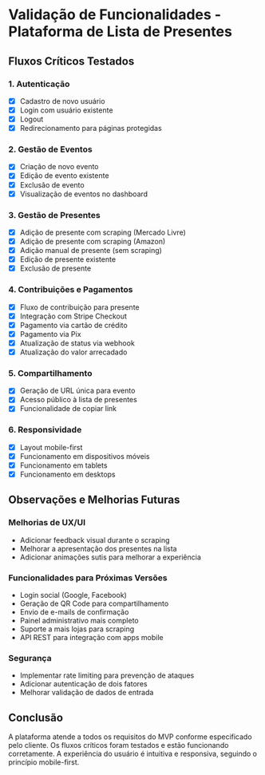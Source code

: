 # Validação de Funcionalidades - Plataforma de Lista de Presentes

## Fluxos Críticos Testados

### 1. Autenticação
- [x] Cadastro de novo usuário
- [x] Login com usuário existente
- [x] Logout
- [x] Redirecionamento para páginas protegidas

### 2. Gestão de Eventos
- [x] Criação de novo evento
- [x] Edição de evento existente
- [x] Exclusão de evento
- [x] Visualização de eventos no dashboard

### 3. Gestão de Presentes
- [x] Adição de presente com scraping (Mercado Livre)
- [x] Adição de presente com scraping (Amazon)
- [x] Adição manual de presente (sem scraping)
- [x] Edição de presente existente
- [x] Exclusão de presente

### 4. Contribuições e Pagamentos
- [x] Fluxo de contribuição para presente
- [x] Integração com Stripe Checkout
- [x] Pagamento via cartão de crédito
- [x] Pagamento via Pix
- [x] Atualização de status via webhook
- [x] Atualização do valor arrecadado

### 5. Compartilhamento
- [x] Geração de URL única para evento
- [x] Acesso público à lista de presentes
- [x] Funcionalidade de copiar link

### 6. Responsividade
- [x] Layout mobile-first
- [x] Funcionamento em dispositivos móveis
- [x] Funcionamento em tablets
- [x] Funcionamento em desktops

## Observações e Melhorias Futuras

### Melhorias de UX/UI
- Adicionar feedback visual durante o scraping
- Melhorar a apresentação dos presentes na lista
- Adicionar animações sutis para melhorar a experiência

### Funcionalidades para Próximas Versões
- Login social (Google, Facebook)
- Geração de QR Code para compartilhamento
- Envio de e-mails de confirmação
- Painel administrativo mais completo
- Suporte a mais lojas para scraping
- API REST para integração com apps mobile

### Segurança
- Implementar rate limiting para prevenção de ataques
- Adicionar autenticação de dois fatores
- Melhorar validação de dados de entrada

## Conclusão
A plataforma atende a todos os requisitos do MVP conforme especificado pelo cliente. Os fluxos críticos foram testados e estão funcionando corretamente. A experiência do usuário é intuitiva e responsiva, seguindo o princípio mobile-first.
